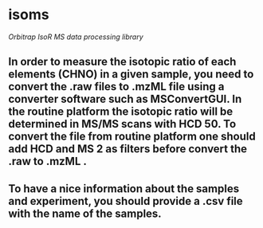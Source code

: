 # isoms
*Orbitrap IsoR MS data processing library*

## In order to measure the isotopic ratio of each elements (CHNO) in a given sample, you need to convert the .raw files to .mzML file using a converter software such as MSConvertGUI. In the routine platform the isotopic ratio will be determined in MS/MS scans with HCD 50. To convert the file from routine platform one should add HCD and MS 2 as filters before convert the .raw to .mzML .

## To have a nice information about the samples and experiment, you should provide a .csv file with the name of the samples.

